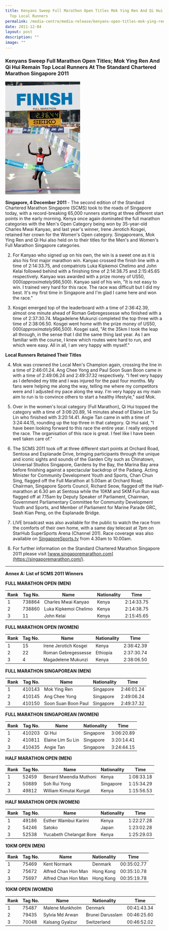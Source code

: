```yaml
---
title: Kenyans Sweep Full Marathon Open Titles Mok Ying Ren And Qi Hui Remain
  Top Local Runners
permalink: /media-centre/media-release/kenyans-open-titles-mok-ying-ren-qi-hui-remain-top-runners/
date: 2011-12-04
layout: post
description: ""
image: ""
---
```

### **Kenyans Sweep Full Marathon Open Titles; Mok Ying Ren And Qi Hui Remain Top Local Runners At The Standard Chartered Marathon Singapore 2011**

![](/images/Media%20Centre/Media%20Release/2011/Dec/finish.gif)

**Singapore, 4 December 2011** - The second edition of the Standard Chartered Marathon Singapore (SCMS) took to the roads of Singapore today, with a record-breaking 65,000 runners starting at three different start points in the early morning. Kenya once again dominated the full marathon categories with the Men's Open Category being won by 35-year-old Charles Mwai Kanyao, and last year's winner, Irene Jerotich Kosgei, retained her crown for the Women's Open category. Singaporeans, Mok Ying Ren and Qi Hui also held on to their titles for the Men's and Women's Full Marathon Singapore categories.

2. For Kanyao who signed up on his own, the win is a sweet one as it is also his first major marathon win. Kanyao crossed the finish line with a time of 2:14:33.75, and compatriots Luka Kipkemoi Chelimo and John Kelai followed behind with a finishing time of 2:14:38.75 and 2:15:45.65 respectively. Kanyao was awarded with a prize money of US$50,000 (approximately S$66,500). Kanyao said of his win, "It is not easy to win. I trained very hard for this race. The race was difficult but I did my best. It's my first time in Singapore and I'm glad I came here and won the race."

3. Kosgei emerged top of the leaderboard with a time of 2:36:42.39, almost one minute ahead of Roman Gebregessesse who finished with a time of 2:37:30.74. Magadelene Mukunzi completed the top three with a time of 2:38:06.50. Kosgei went home with the prize money of US$50,000 (approximately S$66,500). Kosgei said, "At the 35km I took the leap all through, in the sense that I did the same thing last year. As I am familiar with the course, I knew which routes were hard to run, and which were easy. All in all, I am very happy with myself."

**Local Runners Retained Their Titles**

4.  Mok was crowned the Local Men's Champion again, crossing the line in a time of 2:46:01.24. Ang Chee Yong and Paul Soon Suan Boon came in with a time of 2:49:06.24 and 2:49:37.32 respectively. "I feel very happy as I defended my title and I was injured for the past four months. My fans were helping me along the way, telling me where my competitors were and I adjusted my pace along the way. I'm very happy as my main aim to run is to convince others to start a healthy lifestyle," said Mok.

5. Over in the women's local category (Full Marathon), Qi Hui topped the category with a time of 3:06:20.89, 14 minutes ahead of Elaine Lim Su Lin who finished with 3:20:14.41. Angie Tan came in with a time of 3:24:44.15, rounding up the top three in that category. Qi Hui said, "I have been looking forward to this race the entire year. I really enjoyed the race. The organisation of this race is great. I feel like I have been well taken care of."

6. The SCMS 2011 took off at three different start points at Orchard Road, Sentosa and Esplanade Drive, bringing participants through the unique and iconic sights and sounds of the Garden City such as Chinatown, Universal Studios Singapore, Gardens by the Bay, the Marina Bay area before finishing against a spectacular backdrop of the Padang. Acting Minister for Community Development Youth and Sports, Chan Chun Sing, flagged off the Full Marathon at 5.00am at Orchard Road; Chairman, Singapore Sports Council, Richard Seow, flagged off the Half-marathon at 6.30 am at Sentosa while the 10KM and 5KM Fun Run was flagged off at 7.15am by Deputy Speaker of Parliament, Chairman, Government Parliamentary Committee for Community Development Youth and Sports, and Member of Parliament for Marine Parade GRC, Seah Kian Peng, on the Esplanade Bridge.

7. LIVE broadcast was also available for the public to watch the race from the comforts of their own home, with a same day telecast at 7pm on StarHub SuperSports Arena (Channel 201). Race coverage was also available on [SingaporeSports.tv](www.youtube.com/SingaporeSports) from 4.30am to 10.00am.

8. For further information on the Standard Chartered Marathon Singapore 2011 please visit [www.singaporemarathon.com](https://singaporemarathon.com/).

---

**Annex A: List of SCMS 2011 Winners**

**FULL MARATHON OPEN (MEN)**

| Rank | Tag No. | Name                  | Nationality | Time       |
| ---- | ------- | --------------------- | ----------- | ---------- |
| 1    | 738864  | Charles Mwai Kanyao   | Kenya       | 2:14:33.75 |
| 2    | 738860  | Luka Kipkemoi Chelimo | Kenya       | 2:14:38.75 |
| 3    | 11      | John Kelai            | Kenya       | 2:15:45.65 |

**FULL MARATHON OPEN (WOMEN)**

| Rank | Tag No. | Name                  | Nationality | Time       |
| ---- | ------- | --------------------- | ----------- | ---------- |
| 1    | 15      | Irene Jerotich Kosgei | Kenya       | 2:36:42.39 |
| 2    | 22      | Roman Gebregessesse   | Ethiopia    | 2:37:30.74 |
| 3    | 4       | Magadelene Mukunzi    | Kenya       | 2:38:06.50 |


**FULL MARATHON SINGAPOREAN (MEN)**

| Rank | Tag No. | Name                | Nationality | Time       |
| ---- | ------- | ------------------- | ----------- | ---------- |
| 1    | 410143  | Mok Ying Ren        | Singapore   | 2:46:01.24 |
| 2    | 410145  | Ang Chee Yong       | Singapore   | 2:49:06.24 |
| 3    | 410150  | Soon Suan Boon Paul | Singapore   | 2:49:37.32 |


**FULL MARATHON SINGAPOREAN (WOMEN)**

| Rank | Tag No. | Name              | Nationality | Time       |
| ---- | ------- | ----------------- | ----------- | ---------- |
| 1    | 410203  | Qi Hui            | Singapore   | 3:06:20.89 |
| 2    | 410811  | Elaine Lim Su Lin | Singapore   | 3:20:14.41 |
| 3    | 410435  | Angie Tan         | Singapore   | 3:24:44.15 |

**HALF MARATHON OPEN (MEN)**

| Rank | Tag No. | Name                   | Nationality | Time       |
| ---- | ------- | ---------------------- | ----------- | ---------- |
| 1    | 52459   | Benard Mwendia Muthoni | Kenya       | 1:08:33.18 |
| 2    | 50889   | Soh Rui Yong           | Singapore   | 1:15:34.29 |
| 3    | 49812   | William Kimutai Kurgat | Kenya       | 1:15:56.53 |

**HALF MARATHON OPEN (WOMEN)**

| Rank | Tag No. | Name                    | Nationality | Time       |
| ---- | ------- | ----------------------- | ----------- | ---------- |
| 1    | 49186   | Esther Wambui Karimi    | Kenya       | 1:22:27.28 |
| 2    | 54246   | Satoko                  | Japan       | 1:23:02.28 |
| 3    | 52538   | Yucabeth Chelangat Bore | Kenya       | 1:25:29.03 |

**10KM OPEN (MEN)**

| Rank | Tag No. | Name                | Nationality | Time        |
| ---- | ------- | ------------------- | ----------- | ----------- |
| 1    | 75469   | Kent Normark        | Denmark     | 00:35:02.77 |
| 2    | 75672   | Alfred Chan Hon Man | Hong Kong   | 00:35:10.78 |
| 3    | 75697   | Alfred Chan Hon Man | Hong Kong   | 00:35:19.78 |

**10KM OPEN (WOMEN)**

| Rank | Tag No. | Name            | Nationality      | Time        |
| ---- | ------- | --------------- | ---------------- | ----------- |
| 1    | 75487   | Malene Munkholm | Denmark          | 00:41:43.34 |
| 2    | 79435   | Sylvia Md Arwan | Brunei Darusslam | 00:46:25.60 |
| 3    | 70048   | Kalsang Gyalzur | Switzerland      | 00:46:52.02 |